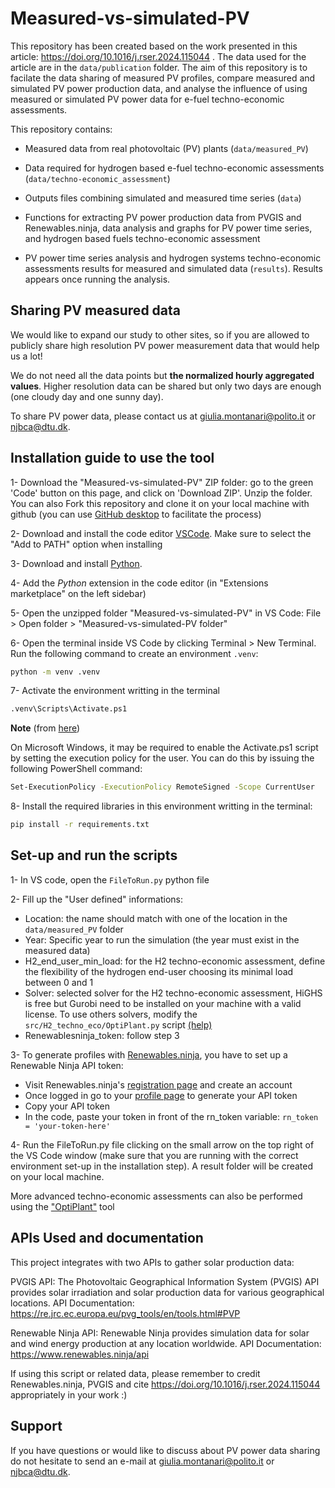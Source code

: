 # Measured-vs-simulated-PV

This repository has been created based on the work presented in this article: https://doi.org/10.1016/j.rser.2024.115044
. The data used for the article are in the ``data/publication`` folder. The aim of this repository is to facilate the data sharing of measured PV profiles, compare measured and simulated PV power production data, and
analyse the influence of using measured or simulated PV power data for e-fuel techno-economic assessments. 

This repository contains:
- Measured data from real photovoltaic (PV) plants (``data/measured_PV``)
- Data required for hydrogen based e-fuel techno-economic assessments (``data/techno-economic_assessment``)
- Outputs files combining simulated and measured time series (``data``)

- Functions for extracting PV power production data from PVGIS and Renewables.ninja, data analysis and graphs for PV power time series, and hydrogen based fuels techno-economic assessment
- PV power time series analysis and hydrogen systems techno-economic assessments results for measured and simulated data (``results``). Results appears once running the analysis.

## Sharing PV measured data

We would like to expand our study to other sites, so if you are allowed to publicly share high resolution PV power measurement data that would help us a lot!

We do not need all the data points but **the normalized hourly aggregated values**. 
Higher resolution data can be shared but only two days are enough (one cloudy day and one sunny day).

To share PV power data, please contact us at [giulia.montanari@polito.it](mailto:giulia.montanari@polito.it) or [njbca@dtu.dk](mailto:njbca@dtu.dk).

## Installation guide to use the tool

1- Download the "Measured-vs-simulated-PV" ZIP folder: go to the green 'Code' button on this page, and click on 'Download ZIP'. Unzip the folder. 
You can also Fork this repository and clone it on your local machine with github (you can use [GitHub desktop](https://desktop.github.com/download/) to facilitate the process) 

2- Download and install the code editor [VSCode](https://code.visualstudio.com/). Make sure to select the "Add to PATH" option when installing 

3- Download and install [Python](https://www.python.org/downloads/).

4- Add the *Python* extension in the code editor (in "Extensions marketplace" on the left sidebar)

5- Open the unzipped folder "Measured-vs-simulated-PV" in VS Code: File > Open folder > "Measured-vs-simulated-PV folder"

6- Open the terminal inside VS Code by clicking Terminal > New Terminal. Run the following command to create an environment ``.venv``:

``` bash
python -m venv .venv
```
7- Activate the environment writting in the terminal

``` bash
.venv\Scripts\Activate.ps1
```

**Note** (from [here](https://docs.python.org/3/library/venv.html))

On Microsoft Windows, it may be required to enable the Activate.ps1 script by setting the execution policy for the user. You can do this by issuing the following PowerShell command:

``` bash
Set-ExecutionPolicy -ExecutionPolicy RemoteSigned -Scope CurrentUser
```

8- Install the required libraries in this environment writting in the terminal:

``` bash
pip install -r requirements.txt
```

## Set-up and run the scripts

1- In VS code, open the ``FileToRun.py`` python file

2- Fill up the "User defined" informations:
- Location: the name should match with one of the location in the ``data/measured_PV`` folder
- Year: Specific year to run the simulation (the year must exist in the measured data)
- H2_end_user_min_load: for the H2 techno-economic assessment, define the flexibility of the hydrogen end-user choosing its minimal load between 0 and 1
- Solver: selected solver for the H2 techno-economic assessment, HiGHS is free but Gurobi need to be installed on your machine with a valid license. To use others solvers, modify the ``src/H2_techno_eco/OptiPlant.py`` script [(help)](https://coin-or.github.io/pulp/guides/how_to_configure_solvers.html)
- Renewablesninja_token: follow step 3

3- To generate profiles with [Renewables.ninja](https://www.renewables.ninja/), you have to set up a Renewable Ninja API token:
- Visit Renewables.ninja's [registration page](https://www.renewables.ninja/register) and create an account
- Once logged in go to your [profile page](https://www.renewables.ninja/profile) to generate your API token
- Copy your API token 
- In the code, paste your token in front of the rn_token variable: ``rn_token = 'your-token-here'``

4- Run the FileToRun.py file clicking on the small arrow on the top right of the VS Code window (make sure that you are running with the correct environment set-up in the installation step). A result folder will be created on your local machine.

More advanced techno-economic assessments can also be performed using the ["OptiPlant"](https://github.com/njbca/OptiPlant/tool) tool 

## APIs Used and documentation
This project integrates with two APIs to gather solar production data:

PVGIS API: The Photovoltaic Geographical Information System (PVGIS) API provides solar irradiation and solar production data for various geographical locations.
API Documentation: https://re.jrc.ec.europa.eu/pvg_tools/en/tools.html#PVP

Renewable Ninja API: Renewable Ninja provides simulation data for solar and wind energy production at any location worldwide.
API Documentation: https://www.renewables.ninja/api

If using this script or related data, please remember to credit Renewables.ninja, PVGIS and cite https://doi.org/10.1016/j.rser.2024.115044 appropriately in your work :)

## Support

If you have questions or would like to discuss about PV power data sharing do not hesitate to send an e-mail at [giulia.montanari@polito.it](mailto:giulia.montanari@polito.it) or [njbca@dtu.dk](mailto:njbca@dtu.dk).

